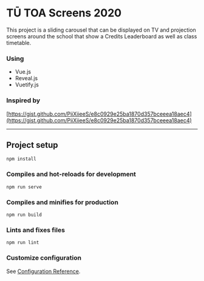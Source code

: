TŪ TOA Screens 2020
===================

This project is a sliding carousel that can be displayed on TV and projection screens around the school that show a Credits Leaderboard as well as class timetable.

### Using
* Vue.js
* Reveal.js
* Vuetify.js

### Inspired by
[https://gist.github.com/PiiXiieeS/e8c0929e25ba1870d357bceeea18aec4](https://gist.github.com/PiiXiieeS/e8c0929e25ba1870d357bceeea18aec4)


---



Project setup
-------------
```
npm install
```

### Compiles and hot-reloads for development
```
npm run serve
```

### Compiles and minifies for production
```
npm run build
```

### Lints and fixes files
```
npm run lint
```

### Customize configuration
See [Configuration Reference](https://cli.vuejs.org/config/).
